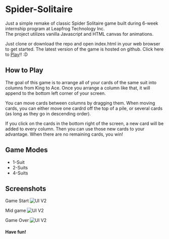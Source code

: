 # Spider-Solitaire

Just a simple remake of classic Spider Solitaire game built during 6-week internship program at Leapfrog Technology Inc.  
The project utilizes vanilla Javascript and HTML canvas for animations.

Just clone or download the repo and open index.html in your web browser to get started.
The latest version of the game is hosted on github. Click here to [Play](http://coyg7.github.io/Spider-Solitaire/)!! :D 

## How to Play
The goal of this game is to arrange all of your cards of the same suit into columns from King to Ace. Once you arrange a column like that, it will append to the bottom left corner of your screen. 

You can move cards between columns by dragging them. When moving cards, you can either move one cardrd off the top of a pile, or several cards (as long as they go in descending order).

If you click on the cards in the bottom right of the screen, a new card will be added to every column. Then you can use those new cards to your advantage. When there are no remaining cards, you win!

## Game Modes
* 1-Suit 
* 2-Suits 
* 4-Suits 

## Screenshots
Game Start
![UI V2](https://github.com/leapfroglets/spider-solitaire/tree/master/screenshots/Screenshot1.png)

Mid game
![UI V2](https://github.com/leapfroglets/spider-solitaire/tree/master/screenshots/Screenshot2.png)

Game Over
![UI V2](https://github.com/leapfroglets/spider-solitaire/tree/master/screenshots/Screenshot3.png)

#### Have fun!



